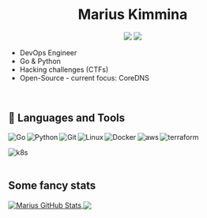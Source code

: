 <h1 align="center">Marius Kimmina</h1>
<p align="center">
    <a href="https://twitter.com/marius_kimmina" alt="Twitter">
        <img src="https://img.shields.io/badge/Twitter-1DA1F2?style=for-the-badge&logo=twitter&logoColor=white" /></a>
    <a href="https://linkedin.com/" alt="LinkedIn">
        <img src="https://img.shields.io/badge/LinkedIn-0077B5?style=for-the-badge&logo=linkedin&logoColor=white" /></a>
</p>


- DevOps Engineer
- Go & Python
- Hacking challenges (CTFs)
- Open-Source - current focus: CoreDNS


<br />


## 🧰 Languages and Tools
<p align="left">
<img src="https://img.shields.io/badge/Go-00ADD8?style=for-the-badge&logo=go&logoColor=white" alt="Go" align="left"/>
<img src="https://img.shields.io/badge/Python-14354C?style=for-the-badge&logo=python&logoColor=white" alt="Python" align="left"/>
<img src="https://img.shields.io/badge/GIT-E44C30?style=for-the-badge&logo=git&logoColor=white" alt="Git" align="left"/>
<img src="https://img.shields.io/badge/Linux-FCC624?style=for-the-badge&logo=linux&logoColor=black" alt="Linux" align="left"/>
<img src="https://img.shields.io/badge/docker-%230db7ed.svg?style=for-the-badge&logo=docker&logoColor=white" alt="Docker" align="left"/>
<img src="https://img.shields.io/badge/Amazon_AWS-232F3E?style=for-the-badge&logo=amazon-aws&logoColor=white" alt="aws" align="left"/>
<img src="https://img.shields.io/badge/terraform-%235835CC.svg?style=for-the-badge&logo=terraform&logoColor=white" alt="terraform" align="left"/>
</p>
<br />
<p align="left">
<img src="https://img.shields.io/badge/kubernetes-%23326ce5.svg?style=for-the-badge&logo=kubernetes&logoColor=white" alt="k8s" align="left"/>
</p>

<br />


<br />

## Some fancy stats

<a href="https://github.com/mariuskimmina">
  <img align="center" src="https://github-readme-stats.vercel.app/api?username=mariuskimmina&show_icons=true&line_height=37&count_private=false&theme=dark&" alt="Marius GitHub Stats" />
</a>

<a href="https://github.com/mariuskimmina">
  <img align="center" src="https://github-readme-stats.vercel.app/api/top-langs/?username=mariuskimmina&hide=cmake,html&langs_count=4&line_height=37&theme=dark" />
</a>

<br />





[twitter]: https://twitter.com/Mindslave4
[linkedin]: https://linkedin.com/in/marius-kimmina-33a328201
[website]: https://blog.mksec.eu/
[hackthebox]: https://app.hackthebox.eu/profile/36525
[stackoverflow]: https://stackoverflow.com/users/13693791/mindslave?tab=profile
